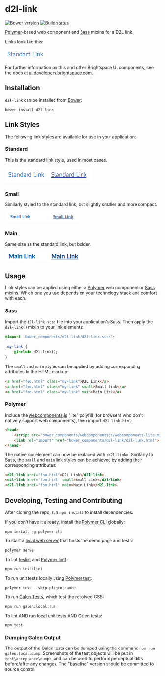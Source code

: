 # d2l-link
[![Bower version][bower-image]][bower-url]
[![Build status][ci-image]][ci-url]

[Polymer](https://www.polymer-project.org/1.0/)-based web component and [Sass](http://sass-lang.com/) mixins for a D2L link.

Links look like this:

![example screenshot of link](/screenshots/overview.png?raw=true)

For further information on this and other Brightspace UI components, see the docs at [ui.developers.brightspace.com](http://ui.developers.brightspace.com/).

## Installation

`d2l-link` can be installed from [Bower][bower-url]:
```shell
bower install d2l-link
```

## Link Styles

The following link styles are available for use in your application:

### Standard

This is the standard link style, used in most cases.

![example screenshot of standard link](/screenshots/standard.png?raw=true)

### Small

Similarly styled to the standard link, but slightly smaller and more compact.

![example screenshot of small link](/screenshots/small.png?raw=true)

### Main

Same size as the standard link, but bolder.

![example screenshot of main link](/screenshots/main.png?raw=true)

## Usage

Link styles can be applied using either a [Polymer](https://www.polymer-project.org/) web component or [Sass](http://sass-lang.com/) mixins. Which one you use depends on your technology stack and comfort with each.

### Sass

Import the `d2l-link.scss` file into your application's Sass. Then apply the `d2l-link()` mixin to your link elements:

```sass
@import 'bower_components/d2l-link/d2l-link.scss';

.my-link {
	@include d2l-link();
}
```

The `small` and `main` styles can be applied by adding corresponding attributes to the HTML markup:

```html
<a href="foo.html" class="my-link">D2L Link</a>
<a href="foo.html" class="my-link" small>Small Link</a>
<a href="foo.html" class="my-link" main>Main Link</a>
```

### Polymer

Include the [webcomponents.js](http://webcomponents.org/polyfills/) "lite" polyfill (for browsers who don't natively support web components), then import `d2l-link.html`:

```html
<head>
	<script src="bower_components/webcomponentsjs/webcomponents-lite.min.js"></script>
	<link rel="import" href="bower_components/d2l-link/d2l-link.html">
</head>
```

The native `<a>` element can now be replaced with `<d2l-link>`. Similarly to Sass, the `small` and `main` link styles can be achieved by adding their corresponding attributes:

```html
<d2l-link href="foo.html">D2L Link</d2l-link>
<d2l-link href="foo.html" small>Small Link</d2l-link>
<d2l-link href="foo.html" main>Main Link</d2l-link>
```

## Developing, Testing and Contributing

After cloning the repo, run `npm install` to install dependencies.

If you don't have it already, install the [Polymer CLI](https://www.polymer-project.org/2.0/docs/tools/polymer-cli) globally:

```shell
npm install -g polymer-cli
```

To start a [local web server](https://www.polymer-project.org/2.0/docs/tools/polymer-cli-commands#serve) that hosts the demo page and tests:

```shell
polymer serve
```

To lint ([eslint](http://eslint.org/) and [Polymer lint](https://www.polymer-project.org/2.0/docs/tools/polymer-cli-commands#lint)):

```shell
npm run test:lint
```

To run unit tests locally using [Polymer test](https://www.polymer-project.org/2.0/docs/tools/polymer-cli-commands#tests):

```shell
polymer test --skip-plugin sauce
```

To run [Galen Tests](http://galenframework.com/), which test the resolved CSS:

```shell
npm run galen:local:run
```

To lint AND run local unit tests AND Galen tests:

```shell
npm test
```

### Dumping Galen Output

The output of the Galen tests can be dumped using the command `npm run galen:local:dump`. Screenshots of the test objects will be put in `test\acceptance\dumps`, and can be used to perform perceptual diffs before/after any changes. The  "baseline" version should be committed to source control.

[bower-url]: http://bower.io/search/?q=d2l-link
[bower-image]: https://img.shields.io/bower/v/d2l-link.svg
[ci-image]: https://travis-ci.org/BrightspaceUI/link.svg?branch=master
[ci-url]: https://travis-ci.org/BrightspaceUI/link
